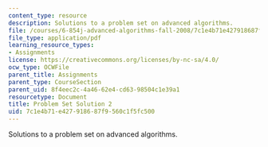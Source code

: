 ```yaml
---
content_type: resource
description: Solutions to a problem set on advanced algorithms.
file: /courses/6-854j-advanced-algorithms-fall-2008/7c1e4b71e427918687f9560c1f5fc500_solution2.pdf
file_type: application/pdf
learning_resource_types:
- Assignments
license: https://creativecommons.org/licenses/by-nc-sa/4.0/
ocw_type: OCWFile
parent_title: Assignments
parent_type: CourseSection
parent_uid: 8f4eec2c-4a46-62e4-cd63-98504c1e39a1
resourcetype: Document
title: Problem Set Solution 2
uid: 7c1e4b71-e427-9186-87f9-560c1f5fc500
---
```

Solutions to a problem set on advanced algorithms.